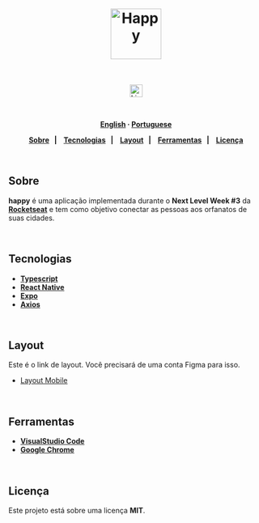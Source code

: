 <h1 align="center">
  <img alt="Happy" src="src/images/Local.svg" height="100px">
</h1> 

 <br>
 <p align="center">
  <a href="https://www.linkedin.com/in/mjessicasilva/">
      <img alt="LinkedIn link" src="https://img.shields.io/badge/-Jessica Silva-0077B5?style=flat&amp;logo=Linkedin&amp;logoColor=white" height="25px">
  </a> 
</p>
<strong>
<br>
<p align="center">
    <a href="README.md">English</a>
    ·
    <a href="README-pt.md">Portuguese</a>
</p>

<p align="center">
  <a href="#bookmark-about">Sobre</a>&nbsp;&nbsp;&nbsp;|&nbsp;&nbsp;&nbsp;
  <a href="#computer-technologies">Tecnologias</a>&nbsp;&nbsp;&nbsp;|&nbsp;&nbsp;&nbsp;
  <a href="#-layout">Layout</a>&nbsp;&nbsp;&nbsp;|&nbsp;&nbsp;&nbsp;
  <a href="#wrench-tools">Ferramentas</a>&nbsp;&nbsp;&nbsp;|&nbsp;&nbsp;&nbsp;
  <a href="#memo-license">Licença</a>
</p>
</strong>
<br>

##  Sobre

**happy** é uma aplicação implementada durante o **Next Level Week #3** da **[Rocketseat](https://rocketseat.com.br/)** e tem como objetivo conectar as pessoas aos orfanatos de suas cidades.

<br>

##  Tecnologias

-  **[Typescript](https://www.typescriptlang.org/)**
-  **[React Native](https://facebook.github.io/react-native/)** 
-  **[Expo](https://expo.io/)**
-  **[Axios](https://github.com/axios/axios)**

<br>

##  Layout

Este é o link de layout. Você precisará de uma conta Figma para isso.

- [Layout Mobile](https://www.figma.com/file/X27FfVxAgy9f5IFa7ONlph/Happy-Mobile)

<br>

##  Ferramentas

- **[VisualStudio Code](https://code.visualstudio.com/)**
- **[Google Chrome](https://www.google.com/chrome/)**

<br>

##  Licença

Este projeto está sobre uma licença **MIT**.

